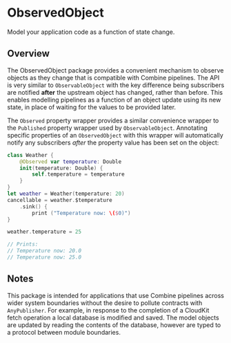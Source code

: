 # ObservedObject

Model your application code as a function of state change.

## Overview

The ObservedObject package provides a convenient mechanism to observe objects as they change that is compatible with Combine pipelines. The API is very similar to `ObservableObject` with the key difference being subscribers are notified **after** the upstream object has changed, rather than before. This enables modelling pipelines as a function of an object update using its new state, in place of waiting for the values to be provided later.

The `Observed` property wrapper provides a similar convenience wrapper to the `Published` property wrapper used by `ObservableObject`. Annotating specific properties of an `ObservedObject` with this wrapper will automatically notify any subscribers _after_ the property value has been set on the object:

```swift
class Weather {
    @Observed var temperature: Double
    init(temperature: Double) {
        self.temperature = temperature
    }
}
let weather = Weather(temperature: 20)
cancellable = weather.$temperature
    .sink() {
        print ("Temperature now: \($0)")
}

weather.temperature = 25

// Prints:
// Temperature now: 20.0
// Temperature now: 25.0
```

## Notes

This package is intended for applications that use Combine pipelines across wider system boundaries without the desire to pollute contracts with `AnyPublisher`. For example, in response to the completion of a CloudKit fetch operation a local database is modified and saved. The model objects are updated by reading the contents of the database, however are typed to a protocol between module boundaries.
